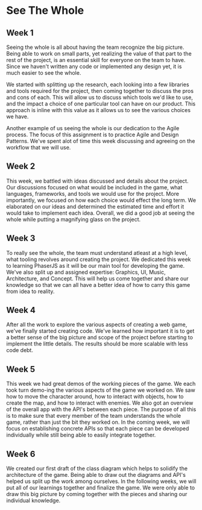 # See The Whole

## Week 1
Seeing the whole is all about having the team recognize the big picture. Being able to work on small parts, yet realizing the value of that part to the rest of the project, is an essential skill for everyone on the team to have. Since we haven't written any code or implemented any design yet, it is much easier to see the whole.

We started with splitting up the research, each looking into a few libraries and tools required for the project, then coming together to discuss the pros and cons of each. This will allow us to discuss which tools we'd like to use, and the impact a choice of one particular tool can have on our product. This approach is inline with this value as it allows us to see the various choices we have.

Another example of us seeing the whole is our dedication to the Agile process. The focus of this assignment is to practice Agile and Design Patterns. We've spent alot of time this week discussing and agreeing on the workflow that we will use.

## Week 2
This week, we battled with ideas discussed and details about the project. Our discussions focused on what would be included in the game, what languages, frameworks, and tools we would use for the project. More importantly, we focused on how each choice would effect the long term. We elaborated on our ideas and determined the estimated time and effort it would take to implement each idea. Overall, we did a good job at seeing the whole while putting a magnifying glass on the project.

## Week 3
To really see the whole, the team must understand atleast at a high level, what tooling revolves around creating the project. We dedicated this week to learning PhaserJS as it will be our main tool for developing the game. We've also split up and assigned expertise: Graphics, UI, Music, Architecture, and Concept. This will help us come together and share our knowledge so that we can all have a better idea of how to carry this game from idea to reality.

## Week 4
After all the work to explore the various aspects of creating a web game, we've finally started creating code. We've learned how important it is to get a better sense of the big picture and scope of the project before starting to implement the little details. The results should be more scalable with less code debt.

## Week 5
This week we had great demos of the working pieces of the game. We each took turn demo-ing the various aspects of the game we worked on. We saw how to move the character around, how to interact with objects, how to create the map, and how to interact with enemies. We also got an overview of the overall app with the API's between each piece. The purpose of all this is to make sure that every member of the team understands the whole game, rather than just the bit they worked on. In the coming week, we will focus on establishing concrete APIs so that each piece can be developed individually while still being able to easily integrate together.

## Week 6
We created our first draft of the class diagram which helps to solidify the architecture of the game. Being able to draw out the diagrams and API's helped us split up the work among ourselves. In the following weeks, we will put all of our learnings together and finalize the game. We were only able to draw this big picture by coming together with the pieces and sharing our individual knowledge.
